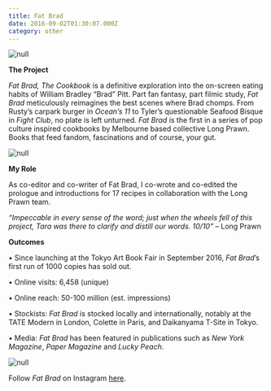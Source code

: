 ```yaml
---
title: Fat Brad
date: 2016-09-02T01:30:07.000Z
category: other
---
```

![null](/img/fatbrad.jpg)

**The Project**

_Fat Brad, The Cookbook_ is a definitive exploration into the on-screen eating habits of William Bradley “Brad” Pitt. Part fan fantasy, part filmic study, _Fat Brad_ meticulously reimagines the best scenes where Brad chomps. From Rusty’s carpark burger in _Ocean’s 11_ to Tyler’s questionable Seafood Bisque in _Fight Club_, no plate is left unturned. _Fat Brad_ is the first in a series of pop culture inspired cookbooks by Melbourne based collective Long Prawn. Books that feed fandom, fascinations and of course, your gut.

![null](/img/fatbrad_flat_lo_5.jpg)

**My Role**

As co-editor and co-writer of Fat Brad, I co-wrote and co-edited the prologue and introductions for 17 recipes in collaboration with the Long Prawn team. 

_“Impeccable in every sense of the word; just when the wheels fell of this project, Tara was there to clarify and distill our words. 10/10”_ – Long Prawn

**Outcomes**

• Since launching at the Tokyo Art Book Fair in September
2016, _Fat Brad_’s first run of 1000 copies has sold out.

• Online visits: 6,458 (unique)

• Online reach: 50-100 million (est. impressions)

• Stockists: _Fat Brad_ is stocked locally and internationally, notably at the TATE Modern in London, Colette in Paris, and Daikanyama T-Site in Tokyo.

• Media: _Fat Brad_ has been featured in publications such as _New York Magazine_, _Paper Magazine_ and _Lucky Peach_.

![null](/img/fatbrad_flat_hi_7.jpg)

Follow *Fat Brad* on Instagram [here](https://www.instagram.com/fat_brad/).
